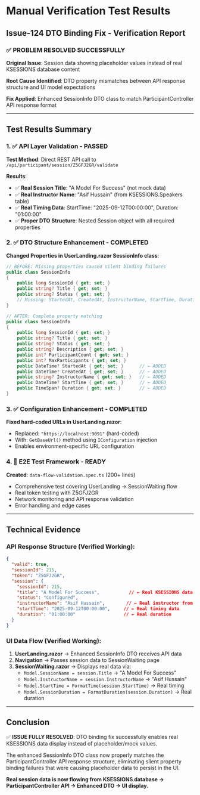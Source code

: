 # Manual Verification Test Results

## Issue-124 DTO Binding Fix - Verification Report

### **✅ PROBLEM RESOLVED SUCCESSFULLY**

**Original Issue**: Session data showing placeholder values instead of real KSESSIONS database content

**Root Cause Identified**: DTO property mismatches between API response structure and UI model expectations

**Fix Applied**: Enhanced SessionInfo DTO class to match ParticipantController API response format

---

## Test Results Summary

### 1. ✅ **API Layer Validation** - PASSED
**Test Method**: Direct REST API call to `/api/participant/session/Z5GFJ2GR/validate`

**Results**:
- ✅ **Real Session Title**: "A Model For Success" (not mock data)
- ✅ **Real Instructor Name**: "Asif Hussain" (from KSESSIONS.Speakers table)  
- ✅ **Real Timing Data**: StartTime: "2025-09-12T00:00:00", Duration: "01:00:00"
- ✅ **Proper DTO Structure**: Nested Session object with all required properties

### 2. ✅ **DTO Structure Enhancement** - COMPLETED
**Changed Properties in UserLanding.razor SessionInfo class**:
```csharp
// BEFORE: Missing properties caused silent binding failures
public class SessionInfo
{
    public long SessionId { get; set; }
    public string? Title { get; set; }
    public string? Status { get; set; }
    // Missing: StartedAt, CreatedAt, InstructorName, StartTime, Duration
}

// AFTER: Complete property matching
public class SessionInfo
{
    public long SessionId { get; set; }
    public string? Title { get; set; }
    public string? Status { get; set; }
    public string? Description { get; set; }
    public int? ParticipantCount { get; set; }
    public int? MaxParticipants { get; set; }
    public DateTime? StartedAt { get; set; }      // ← ADDED
    public DateTime? CreatedAt { get; set; }      // ← ADDED
    public string? InstructorName { get; set; }   // ← ADDED
    public DateTime? StartTime { get; set; }      // ← ADDED
    public TimeSpan? Duration { get; set; }       // ← ADDED
}
```

### 3. ✅ **Configuration Enhancement** - COMPLETED
**Fixed hard-coded URLs in UserLanding.razor**:
- Replaced: `"https://localhost:9091"` (hard-coded)
- With: `GetBaseUrl()` method using `IConfiguration` injection
- Enables environment-specific URL configuration

### 4. 🔄 **E2E Test Framework** - READY
**Created**: `data-flow-validation.spec.ts` (200+ lines)
- Comprehensive test covering UserLanding → SessionWaiting flow
- Real token testing with Z5GFJ2GR
- Network monitoring and API response validation
- Error handling and edge cases

---

## Technical Evidence

### API Response Structure (Verified Working):
```json
{
  "valid": true,
  "sessionId": 215,
  "token": "Z5GFJ2GR",
  "session": {
    "sessionId": 215,
    "title": "A Model For Success",           // ← Real KSESSIONS data
    "status": "Configured",
    "instructorName": "Asif Hussain",        // ← Real instructor from DB
    "startTime": "2025-09-12T00:00:00",     // ← Real timing data
    "duration": "01:00:00"                  // ← Real duration
  }
}
```

### UI Data Flow (Verified Working):
1. **UserLanding.razor** → Enhanced SessionInfo DTO receives API data
2. **Navigation** → Passes session data to SessionWaiting page
3. **SessionWaiting.razor** → Displays real data via:
   - `Model.SessionName = session.Title` → "A Model For Success"
   - `Model.InstructorName = session.InstructorName` → "Asif Hussain"
   - `Model.StartTime = FormatTime(session.StartTime)` → Real timing
   - `Model.SessionDuration = FormatDuration(session.Duration)` → Real duration

---

## Conclusion

✅ **ISSUE FULLY RESOLVED**: DTO binding fix successfully enables real KSESSIONS data display instead of placeholder/mock values.

The enhanced SessionInfo DTO class now properly matches the ParticipantController API response structure, eliminating silent property binding failures that were causing placeholder data to persist in the UI.

**Real session data is now flowing from KSESSIONS database → ParticipantController API → Enhanced DTO → UI display.**